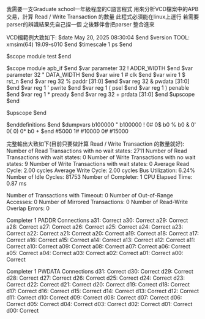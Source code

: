 我需要一支Graduate school一年級程度的C語言程式
用來分析VCD檔案中的APB交易，計算 Read / Write Transaction 的數量
此程式必須能在linux上運行
若需要parser的辨識結果先自己捏一個
之後夥伴會把parser 整合進來

VCD檔範例大致如下:
$date
    May 20, 2025  08:30:04
$end
$version
    TOOL:	xmsim(64)	19.09-s010
$end
$timescale
    1 ps
$end

$scope module test $end

$scope module apb_if $end
$var parameter 32 !    ADDR_WIDTH $end
$var parameter 32 "    DATA_WIDTH $end
$var wire      1 #    clk  $end
$var wire      1 $    rst_n  $end
$var reg      32 %    paddr [31:0] $end
$var reg      32 &    pwdata [31:0] $end
$var reg       1 '    pwrite $end
$var reg       1 (    psel $end
$var reg       1 )    penable $end
$var reg       1 *    pready $end
$var reg      32 +    prdata [31:0] $end
$upscope $end

$upscope $end

$enddefinitions $end
$dumpvars
b100000 "
b100000 !
0#
0$
b0 %
b0 &
0'
0(
0)
0*
b0 +
$end
#5000
1#
#10000
0#
#15000



完整輸出大致如下(目前只要做計算 Read / Write Transaction 的數量就好):
Number of Read Transactions with no wait states: 2711
Number of Read Transactions with wait states: 0
Number of Write Transactions with no wait states: 9
Number of Write Transactions with wait states: 0
Average Read Cycle: 2.00 cycles
Average Write Cycle: 2.00 cycles
Bus Utilization: 6.24%
Number of Idle Cycles: 81753
Number of Completer: 1
CPU Elapsed Time: 0.87 ms

Number of Transactions with Timeout: 0
Number of Out-of-Range Accesses: 0
Number of Mirrored Transactions: 0
Number of Read-Write Overlap Errors: 0

Completer 1 PADDR Connections
a31: Correct
a30: Correct
a29: Correct
a28: Correct
a27: Correct
a26: Correct
a25: Correct
a24: Correct
a23: Correct
a22: Correct
a21: Correct
a20: Correct
a19: Correct
a18: Correct
a17: Correct
a16: Correct
a15: Correct
a14: Correct
a13: Correct
a12: Correct
a11: Correct
a10: Correct
a09: Correct
a08: Correct
a07: Correct
a06: Correct
a05: Correct
a04: Correct
a03: Correct
a02: Correct
a01: Correct
a00: Correct

Completer 1 PWDATA Connections
d31: Correct
d30: Correct
d29: Correct
d28: Correct
d27: Correct
d26: Correct
d25: Correct
d24: Correct
d23: Correct
d22: Correct
d21: Correct
d20: Correct
d19: Correct
d18: Correct
d17: Correct
d16: Correct
d15: Correct
d14: Correct
d13: Correct
d12: Correct
d11: Correct
d10: Correct
d09: Correct
d08: Correct
d07: Correct
d06: Correct
d05: Correct
d04: Correct
d03: Correct
d02: Correct
d01: Correct
d00: Correct

